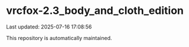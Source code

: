 # vrcfox-2.3_body_and_cloth_edition

Last updated: 2025-07-16 17:08:56

This repository is automatically maintained.
